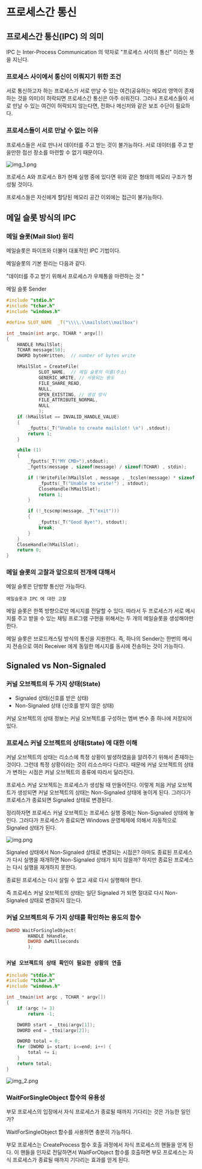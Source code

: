 # 프로세스간 통신

## 프로세스간 통신(IPC) 의 의미

IPC 는 Inter-Process Communication 의 약자로 "프로세스 사이의 통신" 이라는
뜻을 지닌다.

### 프로세스 사이에서 통신이 이뤄지기 위한 조건
서로 통신하고자 하는 프로세스가 서로 만날 수 있는 여건(공유하는 메모리 영역이 존재하는 것을 의미)이 허락되면 프로세스간 통신은
아주 쉬워진다. 그러나 프로세스들이 서로 만날 수 있는 여건이 허락되지 않는다면,
전화나 메신저와 같은 보조 수단이 필요하다.

### 프로세스들이 서로 만날 수 없는 이유
프로세스들은 서로 만나서 데이터를 주고 받는 것이 불가능하다. 
서로 데이터를 주고 받을만한 접선 장소를 마련할 수 없기 때문이다.

![img_1.png](img_1.png)

프로세스 A와 프로세스 B가 현재 실행 중에 있다면 위와 같은 형태의 메모리 구조가 형성될 것이다.

프로세스들은 자신에게 할당된 메모리 공간 이외에는 접근이 불가능하다.


## 메일 슬롯 방식의 IPC


### 메일 슬롯(Mail Slot) 원리

메일슬롯은 파이프와 더불어 대표적인 IPC 기법이다.

메일슬롯의 기본 원리는 다음과 같다.

"데이터를 주고 받기 위해서 프로세스가 우체통을 마련하는 것 "

메일 슬롯 Sender

```c
#include "stdio.h"
#include "tchar.h"
#include "windows.h"

#define SLOT_NAME  _T("\\\\.\\mailslot\\mailbox")

int _tmain(int argc, TCHAR * argv[])
{
    HANDLE hMailSlot;
    TCHAR message[50];
    DWORD byteWritten;  // number of bytes write

    hMailSlot = CreateFile(
            SLOT_NAME,  // 메일 슬롯의 이름(주소)
            GENERIC_WRITE, // 사용되는 용도
            FILE_SHARE_READ,
            NULL,
            OPEN_EXISTING, // 생성 방식
            FILE_ATTRIBUTE_NORMAL,
            NULL
            );
    if (hMailSlot == INVALID_HANDLE_VALUE)
    {
        _fputts(_T("Unable to create mailslot! \n") ,stdout);
        return 1;
    }

    while (1)
    {
        _fputts(_T("MY CMD>"),stdout);
        _fgetts(message , sizeof(message) / sizeof(TCHAR) , stdin);

        if (!WriteFile(hMailSlot , message , _tcslen(message) * sizeof(TCHAR) , &byteWritten , NULL)){
            _fputts(_T("Unable to write!") , stdout);
            CloseHandle(hMailSlot);
            return 1;
        }

        if (!_tcscmp(message, _T("exit")))
        {
            _fputts(_T("Good Bye!"), stdout);
            break;
        }
    }
    CloseHandle(hMailSlot);
    return 0;
}
```


### 메일 슬롯의 고찰과 앞으로의 전개에 대해서

메일 슬롯은 단방향 통신만 가능하다.

`메일슬롯과 IPC 에 대한 고찰`

메일 슬롯은 한쪽 방향으로만 메시지를 전달할 수 있다.
따라서 두 프로세스가 서로 메시지를 주고 받을 수 있는 채팅 프로그램 구현을 위해서는
두 개의 메일슬롯을 생성해야만 한다. 

메일 슬롯은 브로드캐스팅 방식의 통신을 지원한다. 즉, 하나의 Sender는 한번의 메시지 전송으로
여러 Receiver 에게 동일한 메시지를 동시에 전송하는 것이 가능하다. 

## Signaled vs Non-Signaled

### 커널 오브젝트의 두 가지 상태(State)

- Signaled 상태(신호를 받은 상태)
- Non-Signaled 상태 (신호를 받지 않은 상태)

커널 오브젝트의 상태 정보는 커널 오브젝트를 구성하는 멤버 변수 중 하나에 저장되어 있다.


### 프로세스 커널 오브젝트의 상태(State) 에 대한 이해

커널 오브젝트의 상태는 리소스에 특정 상황이 발생하였음을 알려주기 위해서
존재하는 것이다.
그런데 특정 상황이라는 것이 리소스마다 다르다.
때문에 커널 오브젝트의 상태가 변하는 시점은 커널 오브젝트의 종류에 따라서 달라진다.

프로세스 커널 오브젝트는 프로세스가 생성될 때 만들어진다.
이렇게 처음 커널 오브젝트가 생성되면 커널 오브젝트의 상태는 Non-Signaled 상태에
놓이게 된다. 그러다가 프로세스가 종료되면 Signaled 상태로 변경된다.

정리하자면 프로세스 커널 오브젝트는 프로세스 실행 중에는 Non-Signaled 상태에 놓인다.
그러다가 프로세스가 종료되면 Windows 운영체제에 의해서 자동적으로 Signaled 상태가 된다.



![img.png](img.png)

Signaled 상태에서 Non-Signaled 상태로 변경되는 시점은?
아마도 종료된 프로세스가 다시 실행을 재개하면 Non-Signaled 상태가 되지 않을까?
하지만 종료된 프로세스는 다시 실행을 재개하지 못한다.

종료된 프로세스는 다시 살릴 수 없고 새로 다시 실행해야 한다.

즉 프로세스 커널 오브젝트의 상태는 일단 Signaled 가 되면 절대로 다시 Non-Signaled
상태로 변경되지 않는다.

### 커널 오브젝트의 두 가지 상태를 확인하는 용도의 함수

```asm
DWORD WaitForSingleObject(
        HANDLE hHandle,
        DWORD dwMillseconds
        );
```


### `커널 오브젝트의 상태 확인이 필요한 상황의 연출`

```c
#include "stdio.h"
#include "tchar.h"
#include "windows.h"

int _tmain(int argc , TCHAR * argv[])
{
    if (argc != 3)
        return -1;

    DWORD start = _ttoi(argv[1]);
    DWORD end = _ttoi(argv[2]);

    DWORD total = 0;
    for (DWORD i= start; i<=end; i++) {
        total += i;
    }
    return total;
}
```

![img_2.png](img_2.png)


### WaitForSingleObject 함수의 유용성

부모 프로세스의 입장에서 자식 프로세스가 종료될 때까지 기다리는 것은 가능한 일인가?

WaitForSingleObject 함수를 사용하면 충분히 가능하다.

부모 프로세스는 CreateProcess 함수 호출 과정에서 자식 프로세스의 핸들을 얻게 된다.
이 핸들을 인자로 전달하면서 WaitForObject 함수를 호출하면 부모 프로세스는 
자식 프로세스가 종료될 때까지 기다리는 효과를 얻게 된다.

